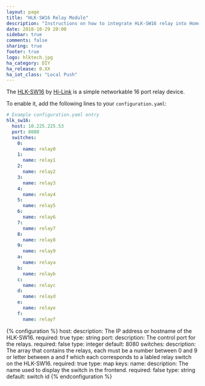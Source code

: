 ```yaml
---
layout: page
title: "HLK-SW16 Relay Module"
description: "Instructions on how to integrate HLK-SW16 relay into Home Assistant."
date: 2018-10-29 20:00
sidebar: true
comments: false
sharing: true
footer: true
logo: hlktech.jpg
ha_category: DIY
ha_release: 0.XX
ha_iot_class: "Local Push"
---
```


The [HLK-SW16](http://www.hlktech.net/product_detail.php?ProId=48) by [Hi-Link](http://www.hlktech.net/) is a simple networkable 16 port relay device.

To enable it, add the following lines to your `configuration.yaml`:

```yaml
# Example configuration.yaml entry
hlk_sw16:
  host: 10.225.225.53
  port: 8080
  switches:
    0:
      name: relay0
    1:
      name: relay1
    2:
      name: relay2
    3:
      name: relay3
    4:
      name: relay4
    5:
      name: relay5
    6:
      name: relay6
    7:
      name: relay7
    8:
      name: relay8
    9:
      name: relay9
    a:
      name: relaya
    b:
      name: relayb
    c:
      name: relayc
    d:
      name: relayd
    e:
      name: relaye
    f:
      name: relayf
```

{% configuration %}
host:
  description: The IP address or hostname of the HLK-SW16.
  required: true
  type: string
port:
  description: The control port for the relays.
  required: false
  type: integer
  default: 8080
switches:
  description: The array that contains the relays, each must be a number between 0 and 9 or letter between a and f which each corresponds to a labled relay switch on the HLK-SW16.
  required: true
  type: map
  keys:
    name:
      description: The name used to display the switch in the frontend.
      required: false
      type: string
      default: switch id
{% endconfiguration %}